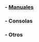 ### - [Manuales](https://drive.google.com/drive/folders/126elIUJ5sgzBqwEfjWqVAbi6r70Rkkfe?usp=sharing)
### - Consolas
### - Otros